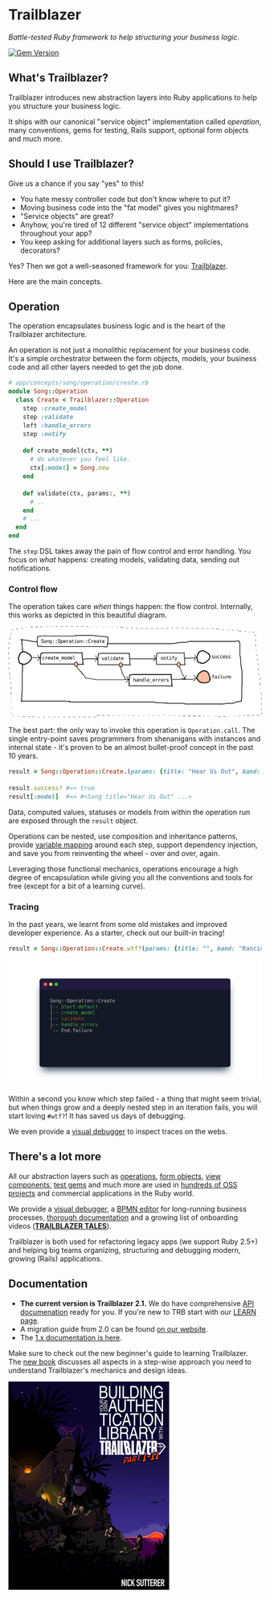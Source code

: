 # Trailblazer

_Battle-tested Ruby framework to help structuring your business logic._

[![Gem Version](https://badge.fury.io/rb/trailblazer.svg)](http://badge.fury.io/rb/trailblazer)

## What's Trailblazer?

Trailblazer introduces new abstraction layers into Ruby applications to help you structure your business logic.

It ships with our canonical "service object" implementation called *operation*, many conventions, gems for testing, Rails support, optional form objects and much more.

## Should I use Trailblazer?

Give us a chance if you say "yes" to this!

* You hate messy controller code but don't know where to put it?
* Moving business code into the "fat model" gives you nightmares?
* "Service objects" are great?
* Anyhow, you're tired of 12 different "service object" implementations throughout your app?
* You keep asking for additional layers such as forms, policies, decorators?

Yes? Then we got a well-seasoned framework for you: [Trailblazer](https://trailblazer.to/2.1).

Here are the main concepts.

## Operation

The operation encapsulates business logic and is the heart of the Trailblazer architecture.

An operation is not just a monolithic replacement for your business code. It's a simple orchestrator between the form objects, models, your business code and all other layers needed to get the job done.

```ruby
# app/concepts/song/operation/create.rb
module Song::Operation
  class Create < Trailblazer::Operation
    step :create_model
    step :validate
    left :handle_errors
    step :notify

    def create_model(ctx, **)
      # do whatever you feel like.
      ctx[:model] = Song.new
    end

    def validate(ctx, params:, **)
      # ..
    end
    # ...
  end
end
```

The `step` DSL takes away the pain of flow control and error handling. You focus on _what_ happens: creating models, validating data, sending out notifications.

### Control flow

The operation takes care _when_ things happen: the flow control. Internally, this works as depicted in this beautiful diagram.

![Flow diagram of a typical operation.](https://github.com/trailblazer/trailblazer/blob/readme/doc/song_operation_create.png?raw=true)

The best part: the only way to invoke this operation is `Operation.call`. The single entry-point saves programmers from shenanigans with instances and internal state - it's proven to be an almost bullet-proof concept in the past 10 years.

```ruby
result = Song::Operation::Create.(params: {title: "Hear Us Out", band: "Rancid"})

result.success? #=> true
result[:model]  #=> #<Song title="Hear Us Out" ...>
```

Data, computed values, statuses or models from within the operation run are exposed through the `result` object.

Operations can be nested, use composition and inheritance patterns, provide [variable mapping](https://trailblazer.to/2.1/docs/activity#activity-variable-mapping) around each step, support dependency injection, and save you from reinventing the wheel - over and over, again.

Leveraging those functional mechanics, operations encourage a high degree of encapsulation while giving you all the conventions and tools for free (except for a bit of a learning curve).

### Tracing

In the past years, we learnt from some old mistakes and improved developer experience. As a starter, check out our built-in tracing!

```ruby
result = Song::Operation::Create.wtf?(params: {title: "", band: "Rancid"})
```

![Tracing the internal flow of an operation.](https://github.com/trailblazer/trailblazer/blob/readme/doc/song_operation_create_trace.png?raw=true)

Within a second you know which step failed - a thing that might seem trivial, but when things grow and a deeply nested step in an iteration fails, you will start loving `#wtf?`! It has saved us days of debugging.

We even provide a [visual debugger](https://trailblazer.to/2.1/pro) to inspect traces on the webs.

## There's a lot more

All our abstraction layers such as [operations](https://trailblazer.to/2.1/docs/operation), [form objects](https://trailblazer.to/2.1/docs/reform.html), [view components](https://trailblazer.to/2.1/docs/cells.html), [test gems](https://trailblazer.to/2.1/docs/test) and much more are used in [hundreds of OSS projects](https://github.com/trailblazer/trailblazer/network/dependents) and commercial applications in the Ruby world.

We provide a [visual debugger](https://pro.trailblazer.to), a [BPMN editor](https://trailblazer.to/2.1/docs/workflow) for long-running business processes, [thorough documentation](https://trailblazer.to/2.1/docs/trailblazer.html) and a growing list of onboarding videos ([**TRAILBLAZER TALES**](https://www.youtube.com/channel/UCi2P0tFMtjMUsWLYAD1Ezsw)).

Trailblazer is both used for refactoring legacy apps (we support Ruby 2.5+) and helping big teams organizing, structuring and debugging modern, growing (Rails) applications.

## Documentation

* **The current version is Trailblazer 2.1.** We do have comprehensive [API documenation](https://trailblazer.to/2.1/docs/trailblazer.html) ready for you. If you're new to TRB start with our [LEARN page](https://trailblazer.to/2.1/learn.html).
* A migration guide from 2.0 can be found [on our website](https://trailblazer.to/2.1/docs/trailblazer.html#trailblazer-2-1-migration).
* The [1.x documentation is here](http://trailblazer.to/2.0/gems/operation/1.1/index.html).

Make sure to check out the new beginner's guide to learning Trailblazer. The [new book](https://leanpub.com/buildalib) discusses all aspects in a step-wise approach you need to understand Trailblazer's mechanics and design ideas.

![The new begginer's guide.](https://github.com/trailblazer/trailblazer/blob/readme/doc/s_hero.png?raw=true)

